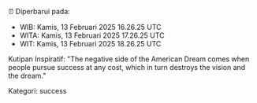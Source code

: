 ⏰ Diperbarui pada:
- WIB: Kamis, 13 Februari 2025 16.26.25 UTC
- WITA: Kamis, 13 Februari 2025 17.26.25 UTC
- WIT: Kamis, 13 Februari 2025 18.26.25 UTC

Kutipan Inspiratif:
"The negative side of the American Dream comes when people pursue success at any cost, which in turn destroys the vision and the dream."


Kategori: success


